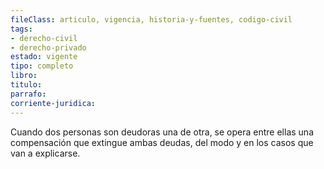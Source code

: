 ```yaml
---
fileClass: articulo, vigencia, historia-y-fuentes, codigo-civil
tags:
- derecho-civil
- derecho-privado
estado: vigente
tipo: completo
libro:
titulo:
parrafo:
corriente-juridica:
---
```

Cuando dos personas son deudoras una de otra, se opera entre ellas una compensación que extingue ambas deudas, del modo y en los casos que van a explicarse.